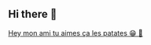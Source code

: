 ## Hi there 👋


[Hey mon ami tu aimes ça les patates 😁 🥔 ](https://www.youtube.com/watch?v=hJgQCbRsq-I)


<!--
**EloiTeaching/EloiTeaching** is a ✨ _special_ ✨ repository because its `README.md` (this file) appears on your GitHub profile.

Here are some ideas to get you started:

- 🔭 I’m currently working on ...
- 🌱 I’m currently learning ...
- 👯 I’m looking to collaborate on ...
- 🤔 I’m looking for help with ...
- 💬 Ask me about ...
- 📫 How to reach me: ...
- 😄 Pronouns: ...
- ⚡ Fun fact: ...
-->
